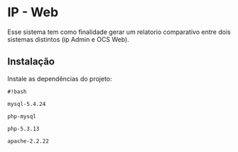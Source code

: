# IP - Web

Esse sistema tem como finalidade gerar um relatorio comparativo entre dois sistemas distintos (ip Admin e OCS Web).
## Instalação ##

Instale as dependências do projeto:

```
#!bash

mysql-5.4.24

php-mysql

php-5.3.13

apache-2.2.22

```
